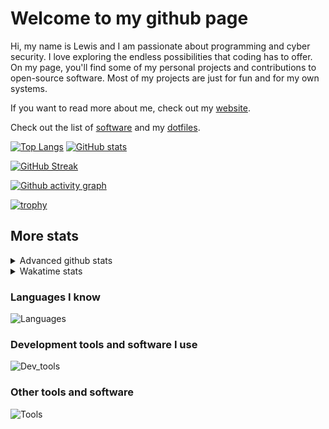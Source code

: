 # Welcome to my github page
Hi, my name is Lewis and I am passionate about programming and cyber security. I love exploring the endless possibilities that coding has to offer. On my page, you'll find some of my personal projects and contributions to open-source software. Most of my projects are just for fun and for my own systems.

If you want to read more about me, check out my [website](https://awesomelewis2007.github.io/).

Check out the list of [software](https://github.com/awesomelewis2007/awesomelewis2007/blob/master/software.md) and my [dotfiles](https://github.com/awesomelewis2007/dotfiles).



[![Top Langs](https://github-readme-stats.vercel.app/api/top-langs/?username=awesomelewis2007&hide=html,css,jupyter%20notebook&langs_count=10&layout=compact&theme=transparent&exclude_repo=GPT-code-repository)](https://github.com/anuraghazra/github-readme-stats) [![GitHub stats](https://github-readme-stats.vercel.app/api?username=awesomelewis2007&show_icons=true&theme=transparent)](https://github.com/anuraghazra/github-readme-stats)

[![GitHub Streak](https://streak-stats.demolab.com?user=Awesomelewis2007&theme=transparent)](https://git.io/streak-stats)

[![Github activity graph](https://github-readme-activity-graph.vercel.app/graph?username=awesomelewis2007&theme=github-compact&area=true)](https://github.com/ashutosh00710/github-readme-activity-graph)

[![trophy](https://github-profile-trophy.vercel.app/?username=awesomelewis2007&theme=darkhub)](https://github.com/ryo-ma/github-profile-trophy)

## More stats
<details close>
<summary>Advanced github stats</summary>
<br>
  
![Metrics](https://raw.githubusercontent.com/awesomelewis2007/awesomelewis2007/master/github-metrics.svg)
  
</details>

<details close>
<summary>Wakatime stats</summary>
<br>

<!--START_SECTION:waka-->

```txt
C             46 mins         █████▒░░░░░░░░░░░░░░░░░░░   21.93 %
Python        46 mins         █████▒░░░░░░░░░░░░░░░░░░░   21.68 %
JavaScript    28 mins         ███▒░░░░░░░░░░░░░░░░░░░░░   13.51 %
Other         24 mins         ███░░░░░░░░░░░░░░░░░░░░░░   11.40 %
Markdown      19 mins         ██▒░░░░░░░░░░░░░░░░░░░░░░   09.39 %
C++           10 mins         █▒░░░░░░░░░░░░░░░░░░░░░░░   05.16 %
YAML          7 mins          █░░░░░░░░░░░░░░░░░░░░░░░░   03.59 %
Rust          7 mins          █░░░░░░░░░░░░░░░░░░░░░░░░   03.41 %
Makefile      4 mins          ▓░░░░░░░░░░░░░░░░░░░░░░░░   02.04 %
CSV           3 mins          ▒░░░░░░░░░░░░░░░░░░░░░░░░   01.76 %
Text          2 mins          ▒░░░░░░░░░░░░░░░░░░░░░░░░   01.30 %
Bash          2 mins          ▒░░░░░░░░░░░░░░░░░░░░░░░░   01.27 %
TOML          1 min           ▒░░░░░░░░░░░░░░░░░░░░░░░░   00.87 %
HTML          1 min           ░░░░░░░░░░░░░░░░░░░░░░░░░   00.61 %
TSConfig      1 min           ░░░░░░░░░░░░░░░░░░░░░░░░░   00.58 %
```

<!--END_SECTION:waka-->
</details>

### Languages I know
![Languages](https://skillicons.dev/icons?i=python,cpp,cs,c,javascript,nodejs,dotnet,bash,css,html,rust)
### Development tools and software I use
![Dev_tools](https://skillicons.dev/icons?i=git,docker,github,googlecloud,vscode,visualstudio,raspberrypi,linux,powershell,replit)
### Other tools and software
![Tools](https://skillicons.dev/icons?i=blender,ps,pr,ai,xd,figma)
